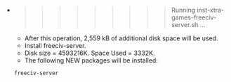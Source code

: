 * >>>>>>>>> Running inst-xtra-games-freeciv-server.sh ...
  * After this operation, 2,559 kB of additional disk space will be used.
  * Install freeciv-server.
  * Disk size = 4593216K. Space Used = 3332K.
  * The following NEW packages will be installed:
  ```bash
  freeciv-server
  ```

